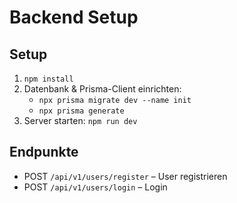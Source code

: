 # Backend Setup

## Setup

1. `npm install`
2. Datenbank & Prisma-Client einrichten:
   - `npx prisma migrate dev --name init`
   - `npx prisma generate`
3. Server starten: `npm run dev`

## Endpunkte
- POST `/api/v1/users/register` – User registrieren
- POST `/api/v1/users/login` – Login
